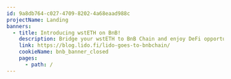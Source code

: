 ```yaml
---
id: 9a8db764-c027-4709-8202-4a68eaad988c
projectName: Landing
banners:
  - title: Introducing wstETH on BnB!
    description: Bridge your wstETH to BnB Chain and enjoy DeFi opportunities
    link: https://blog.lido.fi/lido-goes-to-bnbchain/
    cookieName: bnb_banner_closed
    pages:
      - path: /
---
```

